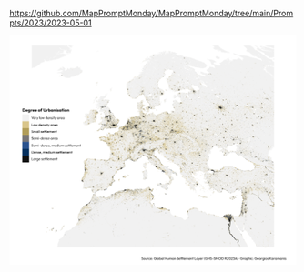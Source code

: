 https://github.com/MapPromptMonday/MapPromptMonday/tree/main/Prompts/2023/2023-05-01

![](plots/urban_rural.png)
